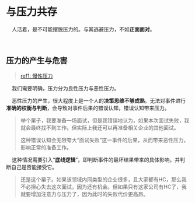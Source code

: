 # 与压力共存

    人活着，是不可能摆脱压力的。与其逃避压力，不如**正面面对**。

    

## 压力的产生与危害

> [ref1: 慢性压力]()



    我们需要明确，压力分为良性压力与恶性压力。

    恶性压力的产生，很大程度上是一个人的**决策思维不够成熟**。无法对事件进行**准确的权衡与判断**，会导致对事件后果的错误认知，错误认知带来压力。

> 举个栗子，我要准备一场面试，但是我错误地认为，如果本次面试失败，我就会最终找不到工作。但实际上我还可以再准备相关企业的其他面试。
> 
> 这种错误认知会无限夸大“面试失败”这一事件的后果，从而带来恶性压力，影响正常的准备工作。

    这种情况需要引入“**底线逻辑**”，即判断事件的最坏结果带来的具体影响，并判断自己是否能接受它。

> 还是这个栗子。如果该领域内同类型的企业很多，且大家都有HC，那么我不必担心失去这次面试，因为还有机会。但如果只有这家公司有HC了，我就要增加注意力与压力了，因为此时的失败代价更高昂。


